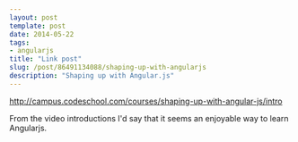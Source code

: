 ```yaml
---
layout: post
template: post
date: 2014-05-22
tags:
- angularjs
title: "Link post"
slug: /post/86491134088/shaping-up-with-angularjs
description: "Shaping up with Angular.js"
---
```

<http://campus.codeschool.com/courses/shaping-up-with-angular-js/intro>

<p>From the video introductions I'd say that it seems an enjoyable way to learn Angularjs.</p>